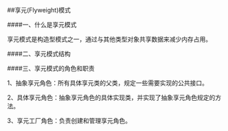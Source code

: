 ##享元(Flyweight)模式

####一、什么是享元模式

享元模式是构造型模式之一，通过与其他类型对象共享数据来减少内存占用。

####二、享元模式结构



####三、享元模式的角色和职责

1、抽象享元角色：所有具体享元类的父类，规定一些需要实现的公共接口。

2、具体享元角色：抽象享元角色的具体实现类，并实现了抽象享元角色规定的方法。

3、享元工厂角色：负责创建和管理享元角色。